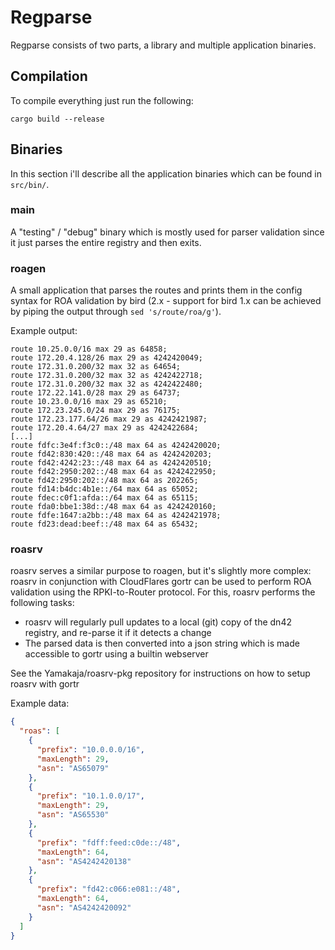 # Regparse

Regparse consists of two parts, a library and multiple application binaries.


## Compilation

To compile everything just run the following:

    cargo build --release

## Binaries

In this section i'll describe all the application binaries which can be found in `src/bin/`.

### main

A "testing" / "debug" binary which is mostly used for parser validation since it just parses
the entire registry and then exits.

### roagen

A small application that parses the routes and prints them in the config syntax for
ROA validation by bird (2.x - support for bird 1.x can be achieved by piping the output
through `sed 's/route/roa/g'`).

Example output:

    route 10.25.0.0/16 max 29 as 64858;
    route 172.20.4.128/26 max 29 as 4242420049;
    route 172.31.0.200/32 max 32 as 64654;
    route 172.31.0.200/32 max 32 as 4242422718;
    route 172.31.0.200/32 max 32 as 4242422480;
    route 172.22.141.0/28 max 29 as 64737;
    route 10.23.0.0/16 max 29 as 65210;
    route 172.23.245.0/24 max 29 as 76175;
    route 172.23.177.64/26 max 29 as 4242421987;
    route 172.20.4.64/27 max 29 as 4242422684;
    [...]
    route fdfc:3e4f:f3c0::/48 max 64 as 4242420020;
    route fd42:830:420::/48 max 64 as 4242420203;
    route fd42:4242:23::/48 max 64 as 4242420510;
    route fd42:2950:202::/48 max 64 as 4242422950;
    route fd42:2950:202::/48 max 64 as 202265;
    route fd14:b4dc:4b1e::/64 max 64 as 65052;
    route fdec:c0f1:afda::/64 max 64 as 65115;
    route fda0:bbe1:38d::/48 max 64 as 4242420160;
    route fdfe:1647:a2bb::/48 max 64 as 4242421978;
    route fd23:dead:beef::/48 max 64 as 65432;

### roasrv

roasrv serves a similar purpose to roagen, but it's slightly more complex: roasrv in conjunction with CloudFlares gortr can be used to perform ROA validation using the RPKI-to-Router protocol. For this, roasrv performs the following tasks:

* roasrv will regularly pull updates to a local (git) copy of the dn42 registry, and re-parse it if it detects a change
* The parsed data is then converted into a json string which is made accessible to gortr using a builtin webserver

See the Yamakaja/roasrv-pkg repository for instructions on how to setup roasrv with gortr

Example data:

```json
{
  "roas": [
    {
      "prefix": "10.0.0.0/16",
      "maxLength": 29,
      "asn": "AS65079"
    },
    {
      "prefix": "10.1.0.0/17",
      "maxLength": 29,
      "asn": "AS65530"
    },
    {
      "prefix": "fdff:feed:c0de::/48",
      "maxLength": 64,
      "asn": "AS4242420138"
    },
    {
      "prefix": "fd42:c066:e081::/48",
      "maxLength": 64,
      "asn": "AS4242420092"
    }
  ]
}
```
